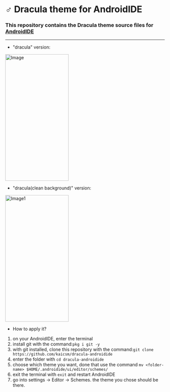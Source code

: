 #  ♂️ Dracula theme for AndroidIDE
### This repository contains the Dracula theme source files for [AndroidIDE](https://github.com/AndroidIDEOfficial/AndroidIDE) 
---
- "dracula" version:
<img src="images/dracula.png" alt="Image" width="200" height="400"> 

- "dracula(clean background)" version:
<img src="images/dracula1.png" alt="Image1" width="200" height="400">

- How to apply it?
1. on your AndroidIDE, enter the terminal 
2. install git with the command:```pkg i git -y```
4. with git installed, clone this repository with the command:```git clone https://github.com/kaicsm/dracula-androidide```
6. enter the folder with ```cd dracula-androidide```
8. choose which theme you want, done that use the command ```mv <folder-name> $HOME/.androidide/ui/editor/schemes/```
10. exit the terminal with ```exit``` and restart AndroidIDE
12. go into settings -> Editor -> Schemes. the theme you chose should be there.
